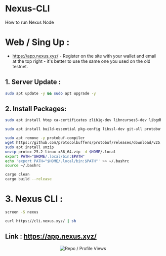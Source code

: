 # Nexus-CLI
How to run Nexus Node

# Web / Sing Up : 

-  https://app.nexus.xyz/ - Register on the site with your wallet and email at the top right - it's better to use the same one you used on the old testnet.

## 1. Server Update : 

```bash
sudo apt update -y && sudo apt upgrade -y
```
## 2. Install Packages:

```bash
sudo apt install htop ca-certificates zlib1g-dev libncurses5-dev libgdbm-dev libnss3-dev tmux iptables curl nvme-cli git wget make jq libleveldb-dev build-essential pkg-config ncdu tar clang bsdmainutils lsb-release libssl-dev libreadline-dev libffi-dev jq gcc screen unzip lz4 -y
```

```bash
sudo apt install build-essential pkg-config libssl-dev git-all protobuf-compiler
```


```bash
sudo apt remove -y protobuf-compiler
wget https://github.com/protocolbuffers/protobuf/releases/download/v25.2/protoc-25.2-linux-x86_64.zip
sudo apt install unzip
unzip protoc-25.2-linux-x86_64.zip -d $HOME/.local
export PATH="$HOME/.local/bin:$PATH"
echo 'export PATH="$HOME/.local/bin:$PATH"' >> ~/.bashrc
source ~/.bashrc
```

```bash
cargo clean
cargo build --release
```
# 3. Nexus CLI : 

```bash
screen -S nexus
```

```bash
curl https://cli.nexus.xyz/ | sh
```

## Link : https://app.nexus.xyz/


<p align="center">
  <img src="https://komarev.com/ghpvc/?username=FurkanL0&style=flat-square&color=red&label=Profile+Views+/+Repo+Views+" alt="Repo / Profile Views" />
</p>
